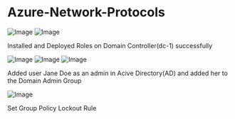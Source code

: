 # Azure-Network-Protocols

![Image](https://github.com/user-attachments/assets/f5304bf1-2d29-4505-9e51-ada632180e53)
![Image](https://github.com/user-attachments/assets/45873a5c-5776-43b5-8ce3-49a63ef0e9e7)

Installed and Deployed Roles on Domain Controller(dc-1) successfully

![Image](https://github.com/user-attachments/assets/55a955af-004e-4d48-af9e-5308ba54a46a)
![Image](https://github.com/user-attachments/assets/08de06ab-8765-43da-809b-c90f1b1a3248)
![Image](https://github.com/user-attachments/assets/9d0caba2-3b77-4198-a32c-b6fdffad990f)

Added user Jane Doe as an admin in Acive Directory(AD) and added her to the Domain Admin Group

![Image](https://github.com/user-attachments/assets/a00dbd7d-7f24-4955-b9b9-b37add778836)

Set Group Policy Lockout Rule


